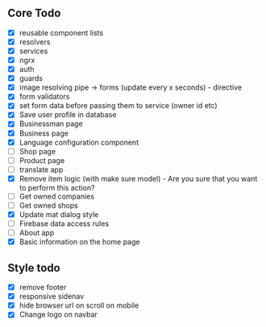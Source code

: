## Core Todo

- [x] reusable component lists
- [x] resolvers
- [x] services
- [x] ngrx
- [x] auth
- [x] guards
- [x] image resolving pipe -> forms (update every x seconds) - directive
- [x] form validators
- [x] set form data before passing them to service (owner id etc)
- [x] Save user profile in database
- [x] Businessman page
- [x] Business page
- [x] Language configuration component
- [ ] Shop page
- [ ] Product page
- [ ] translate app
- [x] Remove item logic (with make sure model) - Are you sure that you want to perform this action?
- [ ] Get owned companies
- [ ] Get owned shops
- [x] Update mat dialog style
- [ ] Firebase data access rules
- [ ] About app
- [x] Basic information on the home page

## Style todo

- [x] remove footer
- [x] responsive sidenav
- [x] hide browser url on scroll on mobile
- [x] Change logo on navbar
